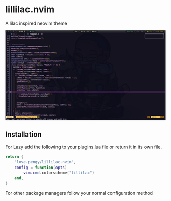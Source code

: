 # lillilac.nvim

A lilac inspired neovim theme

![Demo](./assets/demo.png)

## Installation

For Lazy add the following to your plugins.lua file or return it in its own file. 

```lua
return {
	"love-pengy/lillilac.nvim",
	config = function(opts)
		vim.cmd.colorscheme("lillilac")
	end,
}
```

For other package managers follow your normal configuration method
